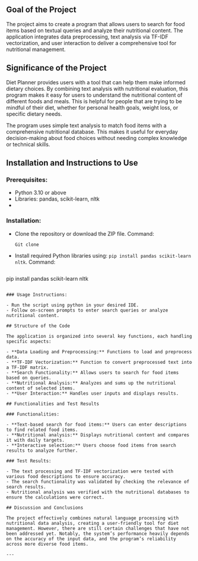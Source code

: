 ## Goal of the Project

The project aims to create a program that allows users to search for food items based on textual queries and analyze their nutritional content. The application integrates data preprocessing, text analysis via TF-IDF vectorization, and user interaction to deliver a comprehensive tool for nutritional management.

## Significance of the Project

Diet Planner provides users with a tool that can help them make informed dietary choices. By combining text analysis with nutritional evaluation, this program makes it easy for users to understand the nutritional content of different foods and meals. This is helpful for people that are trying to be mindful of their diet, whether for personal health goals, weight loss, or specific dietary needs.

The program uses simple text analysis to match food items with a comprehensive nutritional database. This makes it useful for everyday decision-making about food choices without needing complex knowledge or technical skills.

## Installation and Instructions to Use

### Prerequisites:
- Python 3.10 or above
- Libraries: pandas, scikit-learn, nltk
- 
### Installation:

- Clone the repository or download the ZIP file.
  Command:
  ```bash
  Git clone 
  ```
- Install required Python libraries using: `pip install pandas scikit-learn nltk`.
  Command:
  ```bash
pip install pandas scikit-learn nltk
```

### Usage Instructions:

- Run the script using python in your desired IDE.
- Follow on-screen prompts to enter search queries or analyze nutritional content.

## Structure of the Code

The application is organized into several key functions, each handling specific aspects:

- **Data Loading and Preprocessing:** Functions to load and preprocess data.
- **TF-IDF Vectorization:** Function to convert preprocessed text into a TF-IDF matrix.
- **Search Functionality:** Allows users to search for food items based on queries.
- **Nutritional Analysis:** Analyzes and sums up the nutritional content of selected items.
- **User Interaction:** Handles user inputs and displays results.

## Functionalities and Test Results

### Functionalities:

- **Text-based search for food items:** Users can enter descriptions to find related food items.
- **Nutritional analysis:** Displays nutritional content and compares it with daily targets.
- **Interactive selection:** Users choose food items from search results to analyze further.

### Test Results:

- The text processing and TF-IDF vectorization were tested with various food descriptions to ensure accuracy.
- The search functionality was validated by checking the relevance of search results.
- Nutritional analysis was verified with the nutritional databases to ensure the calculations were correct.

## Discussion and Conclusions

The project effectively combines natural language processing with nutritional data analysis, creating a user-friendly tool for diet management. However, there are still certain challenges that have not been addressed yet. Notably, the system’s performance heavily depends on the accuracy of the input data, and the program’s reliability across more diverse food items.

---
